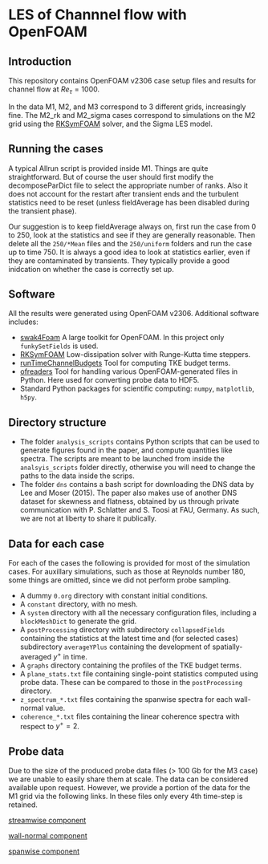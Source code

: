 # LES of Channnel flow with OpenFOAM

## Introduction

This repository contains OpenFOAM v2306 case setup files and results for channel
flow at $Re_\tau = 1000$. 

In the data M1, M2, and M3 correspond to 3 different grids, increasingly fine.
The M2_rk and M2_sigma cases correspond to simulations on the M2 grid using the
[RKSymFOAM](https://github.com/janneshopman/RKSymFoam) solver, and the Sigma LES
model.

## Running the cases

A typical Allrun script is provided inside M1.
Things are quite straightforward.
But of course the user should first modify the decomposeParDict file to
select the appropriate number of ranks.
Also it does not account for the restart after transient ends and
the turbulent statistics need to be reset (unless fieldAverage has been
disabled during the transient phase).

Our suggestion is to keep fieldAverage always on, first run the case from
0 to 250, look at the statistics and see if they are generally reasonable.
Then delete all the `250/*Mean` files and the `250/uniform` folders and
run the case up to time 750. It is always a good idea to look at statistics
earlier, even if they are contaminated by transients. They typically provide
a good inidcation on whether the case is correctly set up.

## Software

All the results were generated using OpenFOAM v2306. Additional software
includes:

- [swak4Foam](https://sourceforge.net/p/openfoam-extend/swak4Foam) A large
toolkit for OpenFOAM. In this project only `funkySetFields` is used.
- [RKSymFOAM](https://github.com/janneshopman/RKSymFoam) Low-dissipation solver
  with Runge-Kutta time steppers.
- [runTimeChannelBudgets](https://github.com/janneshopman/runTimeChannelBudgets)
  Tool for computing TKE budget terms.
- [ofreaders](https://gitlab.com/chalmers-marine-technology/ofreaders/) Tool for
handling various OpenFOAM-generated files in Python. Here used for converting
probe data to HDF5.
- Standard Python packages for scientific computing: `numpy`, `matplotlib`,
`h5py`.

## Directory structure

- The folder `analysis_scripts` contains Python scripts that can be used to generate
figures found in the paper, and compute quantities like spectra. The scripts are 
meant to be launched from inside the `analsyis_scripts` folder directly, otherwise
you will need to change the paths to the data inside the scrips.
- The folder `dns` contains a bash script for downloading the DNS data by Lee
and Moser (2015). The paper also makes use of another DNS dataset for skewness and
flatness, obtained by us through private communication with P. Schlatter and S.
Toosi at FAU, Germany. As such, we are not at liberty to share it publically.

## Data for each case

For each of the cases the following is provided for most of the simulation cases.
For auxillary simulations, such as those at Reynolds number 180, some things are
omitted, since we did not perform probe sampling.

- A dummy `0.org` directory with constant initial conditions.
- A `constant` directory, with no mesh.
- A `system` directory with all the necessary configuration files, including a
  `blockMeshDict` to generate the grid.
- A `postProcessing` directory with subdirectory `collapsedFields` containing
  the statistics at the latest time and (for selected cases) subdirectory
  `averageYPlus` containing the development of spatially-averaged $y^+$ in time.
- A `graphs` directory containing the profiles of the TKE budget terms.  
- A `plane_stats.txt` file containing single-point statistics computed using
  probe data. These can be compared to those in the `postProcessing` directory.
- `z_spectrum_*.txt` files containing the spanwise spectra for each wall-normal
  value.
- `coherence_*.txt` files containing the linear coherence spectra with respect
  to $y^+ = 2$.


## Probe data

Due to the size of the produced probe data files (> 100 Gb for the M3 case) we
are unable to easily share them at scale.
The data can be considered available upon request.
However, we provide a portion of the data for the M1 grid via the following
links.
In these files only every 4th time-step is retained.

[streamwise component](https://u.pcloud.link/publink/show?code=XZg7AF5ZVzj67WwapIu4kM4GRPwY859RflfX)

[wall-normal component](https://u.pcloud.link/publink/show?code=XZqJAF5ZmctdvgfsfdX5ny99q4RFyFnesxTk)

[spanwise component](https://u.pcloud.link/publink/show?code=XZAJAF5Zrkd0e60GXdY2DOpMsrppn7UfnLh7)



